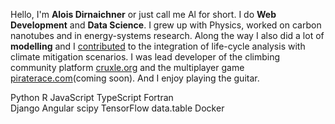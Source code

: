 Hello, I'm **Alois Dirnaichner** or just call me Al for short.
I do **Web Development** and **Data Science**.
I grew up with Physics, worked on carbon nanotubes and in energy-systems research.
Along the way I also did a lot of **modelling** and I [contributed](https://github.com/polca/premise) to the integration of life-cycle analysis with climate mitigation scenarios.
I was lead developer of the climbing community platform [cruxle.org](https://cruxle.org) and the multiplayer game [piraterace.com](https://piraterace.com)(coming soon). And I enjoy playing the guitar.

<div class="h4 text-center">
    <span class="badge badge-link text-monospace text-muted">Python</span>
    <span class="badge badge-link text-monospace text-muted">R</span>
    <span class="badge badge-link text-monospace text-muted">JavaScript</span>
    <span class="badge badge-link text-monospace text-muted">TypeScript</span>
    <span class="badge badge-link text-monospace text-muted">Fortran</span>
</div>
<div class="h4 text-center">
    <span class="badge badge-link text-monospace text-muted">Django</span>
    <span class="badge badge-link text-monospace text-muted">Angular</span>
    <span class="badge badge-link text-monospace text-muted">scipy</span>
    <span class="badge badge-link text-monospace text-muted">TensorFlow</span>
    <span class="badge badge-link text-monospace text-muted">data.table</span>
    <span class="badge badge-link text-monospace text-muted">Docker</span>
</div>
